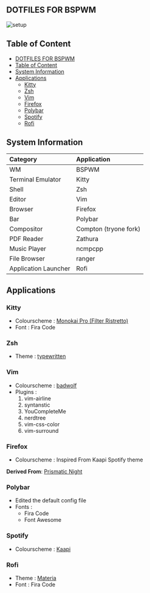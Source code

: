 DOTFILES FOR BSPWM
---
![setup](./Screenshots/Wallpaper&Neofetch.png)

## Table of Content
- [DOTFILES FOR BSPWM](#dotfiles-for-bspwm)
- [Table of Content](#table-of-content)
- [System Information](#system-information)
- [Applications](#applications)
  - [Kitty](#kitty)
  - [Zsh](#zsh)
  - [Vim](#vim)
  - [Firefox](#firefox)
  - [Polybar](#polybar)
  - [Spotify](#spotify)
  - [Rofi](#rofi)


## System Information

| Category             | Application           |
| :------------------- | :-------------------- |
| WM                   | BSPWM                 |
| Terminal Emulator    | Kitty                 |
| Shell                | Zsh                   |
| Editor               | Vim                   |
| Browser              | Firefox               |
| Bar                  | Polybar               |
| Compositor           | Compton (tryone fork) |
| PDF Reader           | Zathura               |
| Music Player         | ncmpcpp               |
| File Browser         | ranger                |
| Application Launcher | Rofi                  |

## Applications 

### Kitty
* Colourscheme : [Monokai Pro (Filter Ristretto)](https://github.com/dexpota/kitty-themes/blob/master/themes/Monokai_Pro_(Filter_Ristretto).conf)
* Font : Fira Code

### Zsh
* Theme : [typewritten](https://github.com/reobin/typewritten)
  
### Vim
 <!-- add vim screenshot -->
* Colourscheme : [badwolf](https://github.com/sjl/badwolf)
* Plugins :
    1. vim-airline
    2. syntanstic
    3. YouCompleteMe
    4. nerdtree
    5. vim-css-color
    6. vim-surround

### Firefox
* Colourscheme : Inspired From Kaapi Spotify theme

**Derived From**: [Prismatic Night](https://github.com/dbuxy218/Prismatic-Night)

### Polybar
* Edited the default config file
* Fonts : 
  * Fira Code
  * Font Awesome

### Spotify
* Colourscheme : [Kaapi](https://github.com/morpheusthewhite/spicetify-themes "Spicetify-themes") 

### Rofi
* Theme : [Materia](https://github.com/DefunctLizard/materia-rofi-theme)
* Font : Fira Code